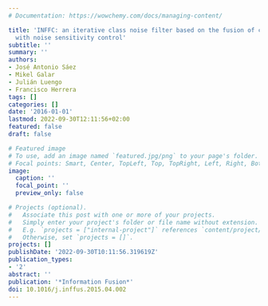 ```yaml
---
# Documentation: https://wowchemy.com/docs/managing-content/

title: 'INFFC: an iterative class noise filter based on the fusion of classifiers
  with noise sensitivity control'
subtitle: ''
summary: ''
authors:
- José Antonio Sáez
- Mikel Galar
- Julián Luengo
- Francisco Herrera
tags: []
categories: []
date: '2016-01-01'
lastmod: 2022-09-30T12:11:56+02:00
featured: false
draft: false

# Featured image
# To use, add an image named `featured.jpg/png` to your page's folder.
# Focal points: Smart, Center, TopLeft, Top, TopRight, Left, Right, BottomLeft, Bottom, BottomRight.
image:
  caption: ''
  focal_point: ''
  preview_only: false

# Projects (optional).
#   Associate this post with one or more of your projects.
#   Simply enter your project's folder or file name without extension.
#   E.g. `projects = ["internal-project"]` references `content/project/deep-learning/index.md`.
#   Otherwise, set `projects = []`.
projects: []
publishDate: '2022-09-30T10:11:56.319619Z'
publication_types:
- '2'
abstract: ''
publication: '*Information Fusion*'
doi: 10.1016/j.inffus.2015.04.002
---
```


